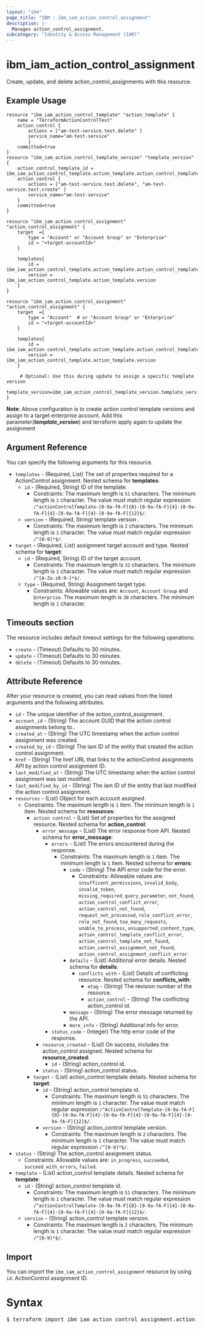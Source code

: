 ```yaml
---
layout: "ibm"
page_title: "IBM : ibm_iam_action_control_assignment"
description: |-
  Manages action_control_assignment.
subcategory: "Identity & Access Management (IAM)"
---
```


# ibm_iam_action_control_assignment

Create, update, and delete action_control_assignments with this resource.

## Example Usage

```hcl
resource "ibm_iam_action_control_template" "action_template" {
	name = "TerraformActionControlTest"
	action_control {
		actions = ["am-test-service.test.delete" ]
		service_name="am-test-service"
		}
	committed=true
}
resource "ibm_iam_action_control_template_version" "template_version" {
	action_control_template_id = ibm_iam_action_control_template.action_template.action_control_template_id
	action_control {
		actions = ["am-test-service.test.delete", "am-test-service.test.create" ]
		service_name="am-test-service"
	}
	committed=true
}

resource "ibm_iam_action_control_assignment" "action_control_assignment" {
	target  ={
		type = "Account" or "Account Group" or "Enterprise"
		id = "<target-accountId>"
	}
	
	templates{
		id = ibm_iam_action_control_template.action_template.action_control_template_id
		version = ibm_iam_action_control_template.action_template.version
	}
}

resource "ibm_iam_action_control_assignment" "action_control_assignment" {
	target  ={
		type = "Account"  # or "Account Group" or "Enterprise"
		id = "<target-accountId>"
	}
	
	templates{
		id = ibm_iam_action_control_template.action_template.action_control_template_id
		version = ibm_iam_action_control_template.action_template.version
	}

	 # Optional: Use this during update to assign a specific template version
	template_version=ibm_iam_action_control_template_version.template_version.version
}

```
**Note**: Above configuration is to create action control template versions and assign to a target
enterprise account. Add this parameter(***template_version***) and terraform apply again to update the assignment

## Argument Reference

You can specify the following arguments for this resource.
* `templates` - (Required, List) The set of properties required for a ActionControl assignment.
Nested schema for **templates**:
	* `id` - (Required, String) ID of the template.
		* Constraints: The maximum length is `51` characters. The minimum length is `1` character. The value must match regular expression `/^actionControlTemplate-[0-9a-fA-F]{8}-[0-9a-fA-F]{4}-[0-9a-fA-F]{4}-[0-9a-fA-F]{4}-[0-9a-fA-F]{12}$/`.
	* `version` - (Required, String) template version .
		* Constraints: The maximum length is `2` characters. The minimum length is `1` character. The value must match regular expression `/^[0-9]*$/`.
* `target` - (Required, List) assignment target account and type.
Nested schema for **target**:
	* `id` - (Required, String) ID of the target account.
	  * Constraints: The maximum length is `32` characters. The minimum length is `1` character. The value must match regular expression `/^[A-Za-z0-9-]*$/`.
	* `type` - (Required, String) Assignment target type.
	  * Constraints: Allowable values are: `Account`, `Account Group` and `Enterprise`. The maximum length is `30` characters. The minimum length is `1` character.

## Timeouts section

The resource includes default timeout settings for the following operations:

* `create` - (Timeout) Defaults to 30 minutes.
* `update` - (Timeout) Defaults to 30 minutes.
* `delete` - (Timeout) Defaults to 30 minutes.

## Attribute Reference

After your resource is created, you can read values from the listed arguments and the following attributes.

* `id` - The unique identifier of the action_control_assignment.
* `account_id` - (String) The account GUID that the action control assignments belong to..
* `created_at` - (String) The UTC timestamp when the action control assignment was created.
* `created_by_id` - (String) The iam ID of the entity that created the action control assignment.
* `href` - (String) The href URL that links to the actionControl assignments API by action control assignment ID.
* `last_modified_at` - (String) The UTC timestamp when the action control assignment was last modified.
* `last_modified_by_id` - (String) The iam ID of the entity that last modified the action control assignment.
* `resources` - (List) Object for each account assigned.
  * Constraints: The maximum length is `1` item. The minimum length is `1` item.
Nested schema for **resources**:
	* `action control` - (List) Set of properties for the assigned resource.
	Nested schema for **action_control**:
		* `error_message` - (List) The error response from API.
		Nested schema for **error_message**:
			* `errors` - (List) The errors encountered during the response.
			  * Constraints: The maximum length is `1` item. The minimum length is `1` item.
			Nested schema for **errors**:
				* `code` - (String) The API error code for the error.
				  * Constraints: Allowable values are: `insufficent_permissions`, `invalid_body`, `invalid_token`, `missing_required_query_parameter`, `not_found`, `action_control_conflict_error`, `action_control_not_found`, `request_not_processed`, `role_conflict_error`, `role_not_found`, `too_many_requests`, `unable_to_process`, `unsupported_content_type`, `action_control_template_conflict_error`, `action_control_template_not_found`, `action_control_assignment_not_found`, `action_control_assignment_conflict_error`.
				* `details` - (List) Additional error details.
				Nested schema for **details**:
					* `conflicts_with` - (List) Details of conflicting resource.
					Nested schema for **conflicts_with**:
						* `etag` - (String) The revision number of the resource.
						* `action_control` - (String) The conflicting action_control id.
				* `message` - (String) The error message returned by the API.
				* `more_info` - (String) Additional info for error.
			* `status_code` - (Integer) The http error code of the response.
		* `resource_created` - (List) On success, includes the  action_control assigned.
		Nested schema for **resource_created**:
			* `id` - (String) action_control id.
		* `status` - (String) action_control status.
	* `target` - (List) action_control template details.
	Nested schema for **target**:
		* `id` - (String) action_control template id.
		  * Constraints: The maximum length is `51` characters. The minimum length is `1` character. The value must match regular expression `/^ActionControlTemplate-[0-9a-fA-F]{8}-[0-9a-fA-F]{4}-[0-9a-fA-F]{4}-[0-9a-fA-F]{4}-[0-9a-fA-F]{12}$/`.
		* `version` - (String) action_control template version.
		  * Constraints: The maximum length is `2` characters. The minimum length is `1` character. The value must match regular expression `/^[0-9]*$/`.
* `status` - (String) The action_control assignment status.
  * Constraints: Allowable values are: `in_progress`, `succeeded`, `succeed_with_errors`, `failed`.
* `template` - (List) action_control template details.
Nested schema for **template**:
	* `id` - (String) action_control template id.
	  * Constraints: The maximum length is `51` characters. The minimum length is `1` character. The value must match regular expression `/^actionControlTemplate-[0-9a-fA-F]{8}-[0-9a-fA-F]{4}-[0-9a-fA-F]{4}-[0-9a-fA-F]{4}-[0-9a-fA-F]{12}$/`.
	* `version` - (String) action_control template version.
	  * Constraints: The maximum length is `2` characters. The minimum length is `1` character. The value must match regular expression `/^[0-9]*$/`.


## Import

You can import the `ibm_iam_action_control_assignment` resource by using `id`. ActionControl assignment ID.

# Syntax
<pre>
$ terraform import ibm_iam_action_control_assignment.action_control_assignment &lt;id&gt;
</pre>
